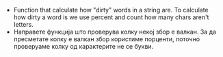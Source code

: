 - Function that calculate how "dirty" words in a string are. To calculate how dirty a word is we use percent and count how many chars aren't letters.
- Направете функција што проверува колку некој збор е валкан. За да пресметате колку е валкан збор користиме порценти, поточно проверуаме колку од карактерите не се букви.
